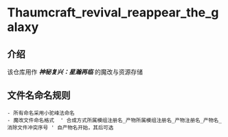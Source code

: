 # Thaumcraft_revival_reappear_the_galaxy
## 介绍
  该仓库用作 ***神秘复兴：星瀚再临*** 的魔改与资源存储
## 文件名命名规则
	- 所有命名采用小驼峰法命名
	- 魔改文件命名格式  ' 合成方式所属模组注册名_产物所属模组注册名_产物注册名_产物名_消除文件冲突序号 ' 自产物名开始，其后可选
